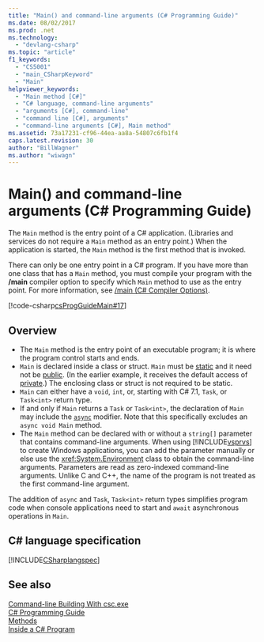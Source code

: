 ```yaml
---
title: "Main() and command-line arguments (C# Programming Guide)"
ms.date: 08/02/2017
ms.prod: .net
ms.technology: 
  - "devlang-csharp"
ms.topic: "article"
f1_keywords: 
  - "CS5001"
  - "main_CSharpKeyword"
  - "Main"
helpviewer_keywords: 
  - "Main method [C#]"
  - "C# language, command-line arguments"
  - "arguments [C#], command-line"
  - "command line [C#], arguments"
  - "command-line arguments [C#], Main method"
ms.assetid: 73a17231-cf96-44ea-aa8a-54807c6fb1f4
caps.latest.revision: 30
author: "BillWagner"
ms.author: "wiwagn"
---
```

# Main() and command-line arguments (C# Programming Guide)

The `Main` method is the entry point of a C# application. (Libraries and services do not require a `Main` method as an entry point.) When the application is started, the `Main` method is the first method that is invoked.

 There can only be one entry point in a C# program. If you have more than one class that has a `Main` method, you must compile your program with the **/main** compiler option to specify which `Main` method to use as the entry point. For more information, see [/main (C# Compiler Options)](../../../csharp/language-reference/compiler-options/main-compiler-option.md).

 [!code-csharp[csProgGuideMain#17](../../../csharp/programming-guide/inside-a-program/codesnippet/CSharp/main-and-command-line-arguments_1.cs)]

## Overview

- The `Main` method is the entry point of an executable program; it is where the program control starts and ends.
- `Main` is declared inside a class or struct. `Main` must be [static](../../../csharp/language-reference/keywords/static.md) and it need not be [public](../../../csharp/language-reference/keywords/public.md). (In the earlier example, it receives the default access of [private](../../../csharp/language-reference/keywords/private.md).) The enclosing class or struct is not required to be static.
- `Main` can either have a `void`, `int`, or, starting with C# 7.1, `Task`, or `Task<int>` return type.
- If and only if `Main` returns a `Task` or `Task<int>`, the declaration of `Main` may include the [`async`](../../language-reference/keywords/async.md) modifier. Note that this specifically excludes an `async void Main` method.
- The `Main` method can be declared with or without a `string[]` parameter that contains command-line arguments. When using [!INCLUDE[vsprvs](~/includes/vsprvs-md.md)] to create Windows applications, you can add the parameter manually or else use the <xref:System.Environment> class to obtain the command-line arguments. Parameters are read as zero-indexed command-line arguments. Unlike C and C++, the name of the program is not treated as the first command-line argument.

The addition of `async` and `Task`, `Task<int>` return types simplifies program code when console applications need to start and `await` asynchronous operations in `Main`.

## C# language specification

[!INCLUDE[CSharplangspec](~/includes/csharplangspec-md.md)]

## See also
 [Command-line Building With csc.exe](../../../csharp/language-reference/compiler-options/command-line-building-with-csc-exe.md)  
 [C# Programming Guide](../../../csharp/programming-guide/index.md)  
 [Methods](../../../csharp/programming-guide/classes-and-structs/methods.md)  
 [Inside a C# Program](../../../csharp/programming-guide/inside-a-program/index.md)  
